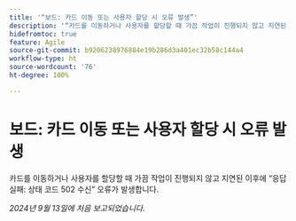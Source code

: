 ```yaml
---
title: '“보드: 카드 이동 또는 사용자 할당 시 오류 발생”'
description: '“카드를 이동하거나 사용자를 할당할 때 가끔 작업이 진행되지 않고 지연된 이후에 “응답 실패: 상태 코드 502 수신” 오류가 발생합니다.”'
hidefromtoc: true
feature: Agile
source-git-commit: b9206238976884e19b286d3a401ec32b58c144a4
workflow-type: ht
source-wordcount: '76'
ht-degree: 100%

---
```



# 보드: 카드 이동 또는 사용자 할당 시 오류 발생

카드를 이동하거나 사용자를 할당할 때 가끔 작업이 진행되지 않고 지연된 이후에 “응답 실패: 상태 코드 502 수신” 오류가 발생합니다.

_2024년 9월 13일에 처음 보고되었습니다._
